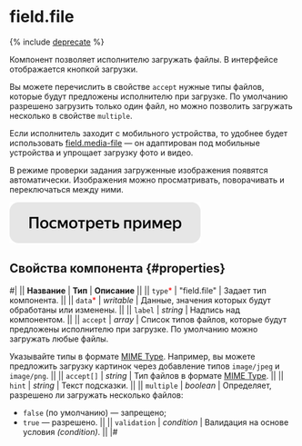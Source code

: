 # field.file

{% include [deprecate](../../_includes/deprecate.md) %}

Компонент позволяет исполнителю загружать файлы. В интерфейсе отображается кнопкой загрузки.

Вы можете перечислить в свойстве `accept` нужные типы файлов, которые будут предложены исполнителю при загрузке. По умолчанию разрешено загрузить только один файл, но можно позволить загружать несколько в свойстве `multiple`.

Если исполнитель заходит с мобильного устройства, то удобнее будет использовать [field.media-file](field.media-file.md) — он адаптирован под мобильные устройства и упрощает загрузку фото и видео.

В режиме проверки задания загруженные изображения появятся автоматически. Изображения можно просматривать, поворачивать и переключаться между ними.

[![Посмотреть пример в песочнице](../_images/buttons/view-example.svg)](https://ya.cc/t/XFPDPI_43tyzoo)

## Свойства компонента {#properties}

#|
|| **Название** | **Тип** | **Описание** ||
|| `type`<span style="color: red">\*</span> | "field.file" | Задает тип компонента. ||
|| `data`<span style="color: red">\*</span> | _writable_ | Данные, значения которых будут обработаны или изменены. ||
|| `label` | _string_ | Надпись над компонентом. ||
|| `accept` | _array_ | Список типов файлов, которые будут предложены исполнителю при загрузке. По умолчанию можно загружать любые файлы.

Указывайте типы в формате [MIME Type](https://developer.mozilla.org/en-US/docs/Web/HTTP/Basics_of_HTTP/MIME_types). Например, вы можете предложить загрузку картинок через добавление типов `image/jpeg` и `image/png`. ||
|| `accept[]` | _string_ | Тип файлов в формате [MIME Type](https://developer.mozilla.org/en-US/docs/Web/HTTP/Basics_of_HTTP/MIME_types). ||
|| `hint` | _string_ | Текст подсказки. ||
|| `multiple` | _boolean_ | Определяет, разрешено ли загружать несколько файлов:

- `false` (по умолчанию) — запрещено;
- `true` — разрешено. ||
  || `validation` | _condition_ | Валидация на основе условия _(condition)_. ||
  |#
